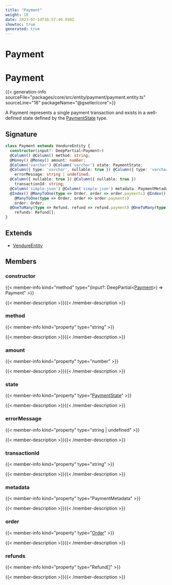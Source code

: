 ```yaml
---
title: "Payment"
weight: 10
date: 2023-07-14T16:57:49.930Z
showtoc: true
generated: true
---
```

<!-- This file was generated from the Vendure source. Do not modify. Instead, re-run the "docs:build" script -->

# Payment
<div class="symbol">


# Payment

{{< generation-info sourceFile="packages/core/src/entity/payment/payment.entity.ts" sourceLine="18" packageName="@gseller/core">}}

A Payment represents a single payment transaction and exists in a well-defined state
defined by the <a href='/typescript-api/payment/payment-state#paymentstate'>PaymentState</a> type.

## Signature

```TypeScript
class Payment extends VendureEntity {
  constructor(input?: DeepPartial<Payment>)
  @Column() @Column() method: string;
  @Money() @Money() amount: number;
  @Column('varchar') @Column('varchar') state: PaymentState;
  @Column({ type: 'varchar', nullable: true }) @Column({ type: 'varchar', nullable: true })
    errorMessage: string | undefined;
  @Column({ nullable: true }) @Column({ nullable: true })
    transactionId: string;
  @Column('simple-json') @Column('simple-json') metadata: PaymentMetadata;
  @Index() @ManyToOne(type => Order, order => order.payments) @Index()
    @ManyToOne(type => Order, order => order.payments)
    order: Order;
  @OneToMany(type => Refund, refund => refund.payment) @OneToMany(type => Refund, refund => refund.payment)
    refunds: Refund[];
}
```
## Extends

 * <a href='/typescript-api/entities/vendure-entity#vendureentity'>VendureEntity</a>


## Members

### constructor

{{< member-info kind="method" type="(input?: DeepPartial&#60;<a href='/typescript-api/entities/payment#payment'>Payment</a>&#62;) => Payment"  >}}

{{< member-description >}}{{< /member-description >}}

### method

{{< member-info kind="property" type="string"  >}}

{{< member-description >}}{{< /member-description >}}

### amount

{{< member-info kind="property" type="number"  >}}

{{< member-description >}}{{< /member-description >}}

### state

{{< member-info kind="property" type="<a href='/typescript-api/payment/payment-state#paymentstate'>PaymentState</a>"  >}}

{{< member-description >}}{{< /member-description >}}

### errorMessage

{{< member-info kind="property" type="string | undefined"  >}}

{{< member-description >}}{{< /member-description >}}

### transactionId

{{< member-info kind="property" type="string"  >}}

{{< member-description >}}{{< /member-description >}}

### metadata

{{< member-info kind="property" type="PaymentMetadata"  >}}

{{< member-description >}}{{< /member-description >}}

### order

{{< member-info kind="property" type="<a href='/typescript-api/entities/order#order'>Order</a>"  >}}

{{< member-description >}}{{< /member-description >}}

### refunds

{{< member-info kind="property" type="Refund[]"  >}}

{{< member-description >}}{{< /member-description >}}


</div>
